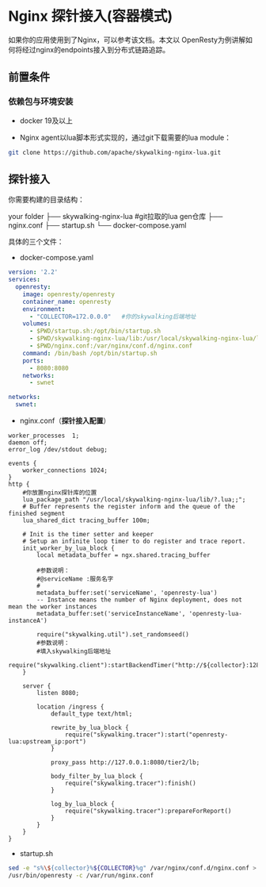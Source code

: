 # Nginx 探针接入(容器模式)

如果你的应用使用到了Nginx，可以参考该文档。本文以 OpenResty为例讲解如何将经过nginx的endpoints接入到分布式链路追踪。

## 前置条件

### 依赖包与环境安装

* docker 19及以上

* Nginx agent以lua脚本形式实现的，通过git下载需要的lua module：

```bash
git clone https://github.com/apache/skywalking-nginx-lua.git
```

## 探针接入

你需要构建的目录结构：

your folder
├── skywalking-nginx-lua			#git拉取的lua gen仓库
├── nginx.conf
├── startup.sh
└── docker-compose.yaml

具体的三个文件：

* docker-compose.yaml

```yaml
version: '2.2'
services:
  openresty:
    image: openresty/openresty
    container_name: openresty
    environment:
      - "COLLECTOR=172.0.0.0"	#你的skywalking后端地址
    volumes:
      - $PWD/startup.sh:/opt/bin/startup.sh
      - $PWD/skywalking-nginx-lua/lib:/usr/local/skywalking-nginx-lua/lib
      - $PWD/nginx.conf:/var/nginx/conf.d/nginx.conf
    command: /bin/bash /opt/bin/startup.sh
    ports:
      - 8080:8080
    networks:
      - swnet

networks:
  swnet:
```

* nginx.conf（**探针接入配置**）

```
worker_processes  1;
daemon off;
error_log /dev/stdout debug;

events {
    worker_connections 1024;
}
http {
	#你放置nginx探针库的位置
    lua_package_path "/usr/local/skywalking-nginx-lua/lib/?.lua;;";
    # Buffer represents the register inform and the queue of the finished segment
    lua_shared_dict tracing_buffer 100m;

    # Init is the timer setter and keeper
    # Setup an infinite loop timer to do register and trace report.
    init_worker_by_lua_block {
        local metadata_buffer = ngx.shared.tracing_buffer
        
        #参数说明：
        #@serviceName :服务名字
        #
        metadata_buffer:set('serviceName', 'openresty-lua')
        -- Instance means the number of Nginx deployment, does not mean the worker instances
        metadata_buffer:set('serviceInstanceName', 'openresty-lua-instanceA')

        require("skywalking.util").set_randomseed()
        #参数说明：
        #填入skywalking后端地址
        require("skywalking.client"):startBackendTimer("http://${collector}:12800")
    }

    server {
        listen 8080;

        location /ingress {
            default_type text/html;

            rewrite_by_lua_block {
                require("skywalking.tracer"):start("openresty-lua:upstream_ip:port")
            }
            
            proxy_pass http://127.0.0.1:8080/tier2/lb;

            body_filter_by_lua_block {
                require("skywalking.tracer"):finish()
            }

            log_by_lua_block {
                require("skywalking.tracer"):prepareForReport()
            }
        }
    }
}
```

* startup.sh

```bash
sed -e "s%\${collector}%${COLLECTOR}%g" /var/nginx/conf.d/nginx.conf > /var/run/nginx.conf
/usr/bin/openresty -c /var/run/nginx.conf
```

